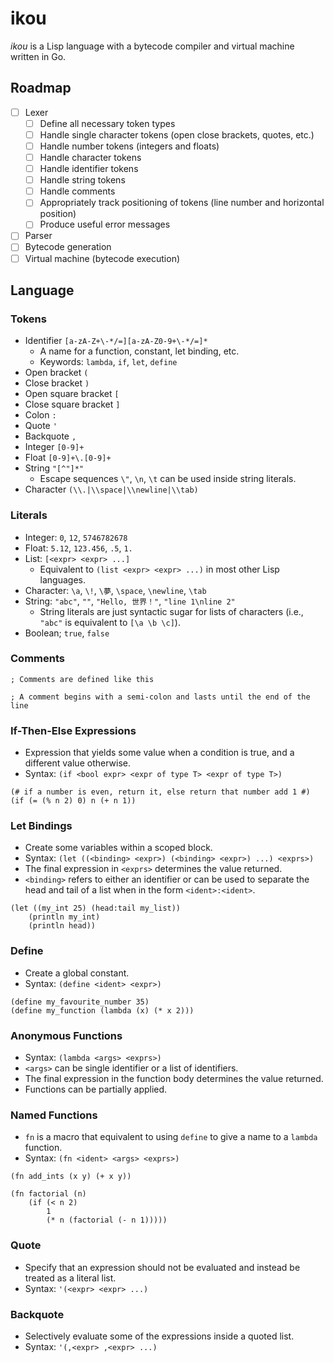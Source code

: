 # ikou

*ikou* is a Lisp language with a bytecode compiler and virtual machine written in Go.

## Roadmap

* [ ] Lexer
  * [ ] Define all necessary token types
  * [ ] Handle single character tokens (open close brackets, quotes, etc.)
  * [ ] Handle number tokens (integers and floats)
  * [ ] Handle character tokens
  * [ ] Handle identifier tokens
  * [ ] Handle string tokens
  * [ ] Handle comments
  * [ ] Appropriately track positioning of tokens (line number and horizontal position)
  * [ ] Produce useful error messages
* [ ] Parser
* [ ] Bytecode generation
* [ ] Virtual machine (bytecode execution)

## Language

### Tokens

* Identifier `[a-zA-Z+\-*/=][a-zA-Z0-9+\-*/=]*`
  * A name for a function, constant, let binding, etc.
  * Keywords: `lambda`, `if`, `let`, `define`
* Open bracket `(`
* Close bracket `)`
* Open square bracket `[`
* Close square bracket `]`
* Colon `:`
* Quote `'`
* Backquote `,`
* Integer `[0-9]+`
* Float `[0-9]+\.[0-9]+`
* String `"[^"]*"`
  * Escape sequences `\"`, `\n`, `\t` can be used inside string literals.
* Character `(\\.|\\space|\\newline|\\tab)`

### Literals

* Integer: `0`, `12`, `5746782678`
* Float: `5.12`, `123.456`, `.5`, `1.`
* List: `[<expr> <expr> ...]`
  * Equivalent to `(list <expr> <expr> ...)` in most other Lisp languages.
* Character: `\a`, `\!`, `\夢`, `\space`, `\newline`, `\tab`
* String: `"abc"`, `""`, `"Hello, 世界！"`, `"line 1\nline 2"`
  * String literals are just syntactic sugar for lists of characters (i.e., `"abc"` is equivalent to `[\a \b \c]`).
* Boolean; `true`, `false`

### Comments

```
; Comments are defined like this

; A comment begins with a semi-colon and lasts until the end of the line
```

### If-Then-Else Expressions

* Expression that yields some value when a condition is true, and a different value otherwise.
* Syntax: `(if <bool expr> <expr of type T> <expr of type T>)`

```
(# if a number is even, return it, else return that number add 1 #)
(if (= (% n 2) 0) n (+ n 1))
```

### Let Bindings

* Create some variables within a scoped block.
* Syntax: `(let ((<binding> <expr>) (<binding> <expr>) ...) <exprs>)`
* The final expression in `<exprs>` determines the value returned.
* `<binding>` refers to either an identifier or can be used to separate the head and tail of a list when in the form `<ident>:<ident>`.

```
(let ((my_int 25) (head:tail my_list))
    (println my_int)
    (println head))
```

### Define

* Create a global constant.
* Syntax: `(define <ident> <expr>)`

```
(define my_favourite_number 35)
(define my_function (lambda (x) (* x 2)))
```

### Anonymous Functions

* Syntax: `(lambda <args> <exprs>)`
* `<args>` can be single identifier or a list of identifiers.
* The final expression in the function body determines the value returned.
* Functions can be partially applied.

### Named Functions

* `fn` is a macro that equivalent to using `define` to give a name to a `lambda` function.
* Syntax: `(fn <ident> <args> <exprs>)`

```
(fn add_ints (x y) (+ x y))

(fn factorial (n)
    (if (< n 2)
        1
        (* n (factorial (- n 1)))))
```

### Quote

* Specify that an expression should not be evaluated and instead be treated as a literal list.
* Syntax: `'(<expr> <expr> ...)`

### Backquote

* Selectively evaluate some of the expressions inside a quoted list.
* Syntax: `'(,<expr> ,<expr> ...)`

